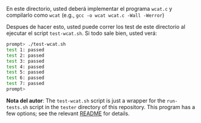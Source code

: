En este directorio, usted deberá implementar el programa `wcat.c`  y compilarlo como `wcat` (e.g., `gcc -o wcat wcat.c -Wall -Werror`)

Despues de hacer esto, usted  puede correr los test de este directorio al ejecutar el script `test-wcat.sh`. Si todo sale bien, usted verá:

```sh
prompt> ./test-wcat.sh
test 1: passed
test 2: passed
test 3: passed
test 4: passed
test 5: passed
test 6: passed
test 7: passed
prompt>
```

**Nota del autor**:
The `test-wcat.sh` script is just a wrapper for the `run-tests.sh` script in
the `tester` directory of this repository. This program has a few options; see
the relevant
[README](https://github.com/remzi-arpacidusseau/ostep-projects/blob/master/tester/README.md)
for details.

